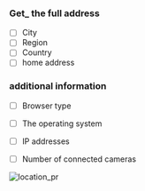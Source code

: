 ### Get_ the full address

- [ ] City
- [ ] Region
- [ ] Country
- [ ] home address
### additional **information**
- [ ] Browser type
- [ ] The operating system
- [ ] IP addresses
- [ ] Number of connected cameras


![location_pr](https://user-images.githubusercontent.com/42983220/77339193-1833db00-6d34-11ea-8b9f-3dd96155a6f9.jpg)
